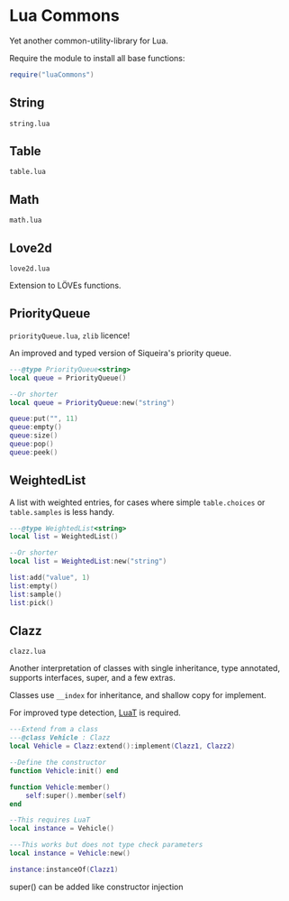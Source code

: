 # Lua Commons

Yet another common-utility-library for Lua.

Require the module to install all base functions:

```lua
require("luaCommons")
```

## String

`string.lua`

## Table

`table.lua`

## Math

`math.lua`

## Love2d

`love2d.lua`

Extension to LÖVEs functions.

## PriorityQueue

`priorityQueue.lua`, `zlib` licence!

An improved and typed version of Siqueira's priority queue.

```lua
---@type PriorityQueue<string>
local queue = PriorityQueue()

--Or shorter
local queue = PriorityQueue:new("string")

queue:put("", 11)
queue:empty()
queue:size()
queue:pop()
queue:peek()
```

## WeightedList

A list with weighted entries, for cases where simple `table.choices` or
`table.samples` is less handy.

```lua
---@type WeightedList<string>
local list = WeightedList()

--Or shorter
local list = WeightedList:new("string")

list:add("value", 1)
list:empty()
list:sample()
list:pick()
```

## Clazz

`clazz.lua`

Another interpretation of classes with single inheritance, type annotated,
supports interfaces, super, and a few extras.

Classes use `__index` for inheritance, and shallow copy for implement.

For improved type detection, [LuaT](https://github.com/Luke100000/LuaT) is
required.

```lua
---Extend from a class
---@class Vehicle : Clazz
local Vehicle = Clazz:extend():implement(Clazz1, Clazz2)

--Define the constructor
function Vehicle:init() end

function Vehicle:member()
    self:super().member(self)
end

--This requires LuaT
local instance = Vehicle()

---This works but does not type check parameters
local instance = Vehicle:new()

instance:instanceOf(Clazz1)
```

super() can be added like constructor injection
